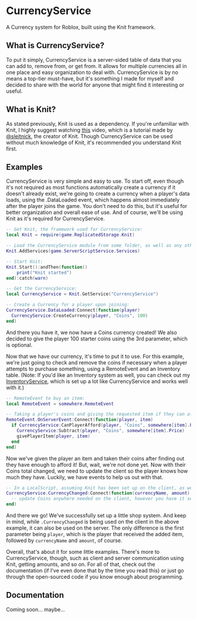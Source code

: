 # CurrencyService
A Currency system for Roblox, built using the Knit framework.

## What is CurrencyService?
To put it simply, CurrencyService is a server-sided table of data that you can add to, remove from, or get from. It allows for multiple currencies all in one place and easy organization to deal with. CurrencyService is by no means a top-tier must-have, but it's something I made for myself and decided to share with the world for anyone that might find it interesting or useful.

## What is Knit?
As stated previously, Knit is used as a dependency. If you're unfamiliar with Knit, I highly suggest watching [this](https://www.youtube.com/watch?v=0Ty2ojfdOnA) video, which is a tutorial made by [@sleitnick](https://github.com/Sleitnick), the creator of Knit. Though CurrencyService can be used without much knowledge of Knit, it's recommended you understand Knit first.

## Examples
CurrencyService is very simple and easy to use. To start off, even though it's not required as most functions automatically create a currency if it doesn't already exist, we're going to create a currency when a player's data loads, using the .DataLoaded event, which happens almost immediately after the player joins the game. You don't need to do this, but it's useful for better organization and overall ease of use. And of course, we'll be using Knit as it's required for CurrencyService.
```lua
-- Get Knit, the framework used for CurrencyService:
local Knit = require(game.ReplicatedStorage.Knit)

-- Load the CurrencyService module from some folder, as well as any other modules you have:
Knit.AddServices(game.ServerScriptService.Services)

-- Start Knit:
Knit.Start():andThen(function()
	print("Knit started")
end):catch(warn)

-- Get the CurrencyService:
local CurrencyService = Knit.GetService("CurrencyService")

-- Create a Currency for a player upon joining:
CurrencyService.DataLoaded:Connect(function(player)
  CurrencyService:CreateCurrency(player, "Coins", 100)
end)
```
And there you have it, we now have a Coins currency created! We also decided to give the player 100 starter coins using the 3rd parameter, which is optional.

Now that we have our currency, it's time to put it to use. For this example, we're just going to check and remove the coins if necessary when a player attempts to purchase something, using a RemoteEvent and an Inventory table. (Note: If you'd like an Inventory system as well, you can check out my [InventoryService](https://github.com/peterron03/InventoryService), which is set up a lot like CurrencyService and works well with it.)
```lua
-- RemoteEvent to buy an item:
local RemoteEvent = somewhere.RemoteEvent

-- Taking a player's coins and giving the requested item if they can afford it:
RemoteEvent.OnServerEvent:Connect(function(player, item)
  if CurrencyService:CanPlayerAfford(player, "Coins", somewhere[item].Price) then
    CurrencyService:Subtract(player, "Coins", somewhere[item].Price)
    givePlayerItem(player, item)
  end
end)
```
Now we've given the player an item and taken their coins after finding out they have enough to afford it! But, wait, we're not done yet. Now with their Coins total changed, we need to update the client so the player knows how much they have. Luckily, we have events to help us out with that.
```lua
-- In a LocalScript, assuming Knit has been set up on the client, as well:
CurrencyService.CurrencyChanged:Connect(function(currencyName, amount)
  -- update Coins anywhere needed on the client, however you have it set up
end)
```
And there we go! We've successfully set up a little shop system. And keep in mind, while `.CurrencyChanged` is being used on the client in the above example, it can also be used on the server. The only difference is the first parameter being `player`, which is the player that received the added item, followed by `currencyName` and `amount`, of course.

Overall, that's about it for some little examples. There's more to CurrencyService, though, such as client and server communication using Knit, getting amounts, and so on. For all of that, check out the documentation (if I've even done that by the time you read this) or just go through the open-sourced code if you know enough about programming.

## Documentation
Coming soon... maybe...
